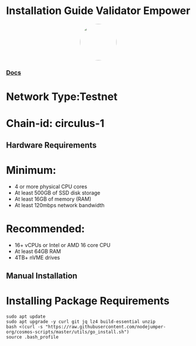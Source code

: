 # Installation Guide Validator Empower

<p align="center">
  <img style="margin: auto; height: 100px; border-radius: 50%;" src="https://user-images.githubusercontent.com/65535542/244278045-aa939243-febb-4f46-9014-7d85b59423d9.jpg">
</p>


### [Docs](https://docs.empowerchain.io/validators/validator-setup)

# Network Type:Testnet
# Chain-id: circulus-1

## Hardware Requirements
# Minimum:
- 4 or more physical CPU cores
- At least 500GB of SSD disk storage
- At least 16GB of memory (RAM)
- At least 120mbps network bandwidth
# Recommended:
- 16+ vCPUs or Intel or AMD 16 core CPU
- At least 64GB RAM
- 4TB+ nVME drives

## Manual Installation

# Installing Package Requirements
```
sudo apt update
sudo apt upgrade -y curl git jq lz4 build-essential unzip
bash <(curl -s "https://raw.githubusercontent.com/nodejumper-org/cosmos-scripts/master/utils/go_install.sh")
source .bash_profile
```
